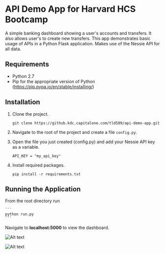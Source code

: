 # API Demo App for Harvard HCS Bootcamp

A simple banking dashboard showing a user's accounts and transfers.  It also allows user's to create new transfers.  This app demonstrates basic usage of APIs in a Python Flask application.  Makes use of the Nessie API for all data.

## Requirements  
* Python 2.7
* Pip for the appropriate version of Python (https://pip.pypa.io/en/stable/installing/)

## Installation

1. Clone the project.

	```
	git clone https://github.kdc.capitalone.com/tld509/api-demo-app.git
	```  

2. Navigate to the root of the project and create a file `config.py`.

3. Open the file you just created (config.py) and add your Nessie API key as a variable.  
	
	```
	API_KEY = "my_api_key"
	```  

4. Install required packages.

	```
	pip install -r requirements.txt
	```  

## Running the Application

From the root directory run

	```
	python run.py
	```  

Navigate to **localhost:5000** to view the dashboard.


![Alt text](/app/img/home-screen.jpg)

![Alt text](/app/img/transfer-list.jpg)
